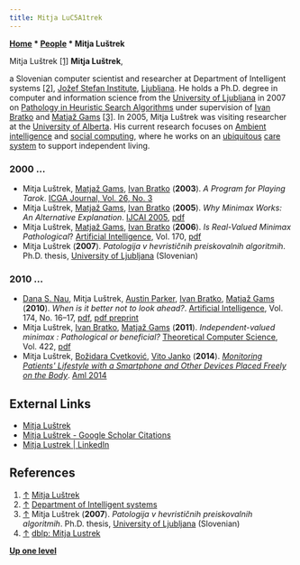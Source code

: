 ```yaml
---
title: Mitja LuC5A1trek
---
```

**[Home](Home "Home") \* [People](People "People") \* Mitja Luštrek**



 [](https://dis.ijs.si/mitjal/) Mitja Luštrek <a id="cite-note-1" href="#cite-ref-1">[1]</a> 
**Mitja Luštrek**,  

a Slovenian computer scientist and researcher at Department of Intelligent systems <a id="cite-note-2" href="#cite-ref-2">[2]</a>, [Jožef Stefan Institute](https://en.wikipedia.org/wiki/Jo%C5%BEef_Stefan_Institute), [Ljubljana](https://en.wikipedia.org/wiki/Ljubljana). 
He holds a Ph.D. degree in computer and information science from the [University of Ljubljana](University_of_Ljubljana "University of Ljubljana") in 2007 on [Pathology in Heuristic Search Algorithms](Search_Pathology "Search Pathology") under supervision of [Ivan Bratko](Ivan_Bratko "Ivan Bratko") and [Matjaž Gams](Matja%C5%BE_Gams "Matjaž Gams") <a id="cite-note-3" href="#cite-ref-3">[3]</a>. 
In 2005, Mitja Luštrek was visiting researcher at the [University of Alberta](University_of_Alberta "University of Alberta"). His current research focuses on [Ambient intelligence](https://en.wikipedia.org/wiki/Ambient_intelligence) and [social computing](https://en.wikipedia.org/wiki/Social_computing), where he works on an [ubiquitous](https://en.wikipedia.org/wiki/Ubiquitous_computing) [care system](https://en.wikipedia.org/wiki/Health_system) to support independent living. 



### 2000 ...


* Mitja Luštrek, [Matjaž Gams](Matja%C5%BE_Gams "Matjaž Gams"), [Ivan Bratko](Ivan_Bratko "Ivan Bratko") (**2003**). *A Program for Playing Tarok*. [ICGA Journal, Vol. 26, No. 3](ICGA_Journal#26_3 "ICGA Journal")
* Mitja Luštrek, [Matjaž Gams](Matja%C5%BE_Gams "Matjaž Gams"), [Ivan Bratko](Ivan_Bratko "Ivan Bratko") (**2005**). *Why Minimax Works: An Alternative Explanation*. [IJCAI 2005](Conferences#IJCAI2005 "Conferences"), [pdf](https://www.ijcai.org/Proceedings/05/Papers/1223.pdf)
* Mitja Luštrek, [Matjaž Gams](Matja%C5%BE_Gams "Matjaž Gams"), [Ivan Bratko](Ivan_Bratko "Ivan Bratko") (**2006**). *Is Real-Valued Minimax Pathological*? [Artificial Intelligence](https://en.wikipedia.org/wiki/Artificial_Intelligence_%28journal%29), Vol. 170, [pdf](https://dis.ijs.si/MitjaL/documents/Is_Real-Valued_Minimax_Pathological-AIJ-06.pdf)
* Mitja Luštrek (**2007**). *Patologija v hevrističnih preiskovalnih algoritmih*. Ph.D. thesis, [University of Ljubljana](University_of_Ljubljana "University of Ljubljana") (Slovenian)


### 2010 ...


* [Dana S. Nau](Dana_S._Nau "Dana S. Nau"), Mitja Luštrek, [Austin Parker](Austin_Parker "Austin Parker"), [Ivan Bratko](Ivan_Bratko "Ivan Bratko"), [Matjaž Gams](Matja%C5%BE_Gams "Matjaž Gams") (**2010**). *When is it better not to look ahead?*. [Artificial Intelligence](https://en.wikipedia.org/wiki/Artificial_Intelligence_%28journal%29), Vol. 174, No. 16–17, [pdf](http://www.cs.umd.edu/~nau/papers/nau2010when.pdf), [pdf preprint](https://dis.ijs.si/mitjal/documents/Nau-When_is_it_better_not_to_look_ahead-AIJ-10.pdf)
* Mitja Luštrek, [Ivan Bratko](Ivan_Bratko "Ivan Bratko"), [Matjaž Gams](Matja%C5%BE_Gams "Matjaž Gams") (**2011**). *Independent-valued minimax : Pathological or beneficial?* [Theoretical Computer Science](https://en.wikipedia.org/wiki/Theoretical_Computer_Science_%28journal%29), Vol. 422, [pdf](https://dis.ijs.si/mitjal/documents/Independent-valued_minimax-Pathological_or_beneficial-TCS-12.pdf)
* Mitja Luštrek, [Božidara Cvetković](https://scholar.google.com/citations?user=4_q8alIAAAAJ&hl=en), [Vito Janko](index.php?title=Vito_Janko&action=edit&redlink=1 "Vito Janko (page does not exist)") (**2014**). *[Monitoring Patients' Lifestyle with a Smartphone and Other Devices Placed Freely on the Body](https://link.springer.com/chapter/10.1007/978-3-319-14112-1_8)*. [Aml 2014](https://dblp.uni-trier.de/db/conf/ami/ami2014.html)


## External Links


* [Mitja Luštrek](https://dis.ijs.si/mitjal/)
* [Mitja Luštrek - Google Scholar Citations](https://scholar.google.com/citations?user=4MRtp8sAAAAJ&hl=en)
* [Mitja Lustrek | LinkedIn](https://www.linkedin.com/in/mitjalustrek)


## References


1. <a id="cite-ref-1" href="#cite-note-1">↑</a> [Mitja Luštrek](https://dis.ijs.si/mitjal/)
2. <a id="cite-ref-2" href="#cite-note-2">↑</a> [Department of Intelligent systems](https://dis.ijs.si/)
3. <a id="cite-ref-3" href="#cite-note-3">↑</a> Mitja Luštrek (**2007**). *Patologija v hevrističnih preiskovalnih algoritmih*. Ph.D. thesis, [University of Ljubljana](University_of_Ljubljana "University of Ljubljana") (Slovenian)
4. <a id="cite-ref-4" href="#cite-note-4">↑</a> [dblp: Mitja Lustrek](https://dblp.uni-trier.de/pers/hd/l/Lustrek:Mitja.html)

**[Up one level](People "People")**







 
